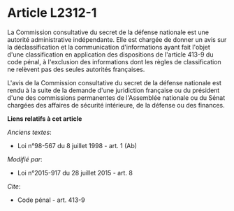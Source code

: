 # Article L2312-1

La Commission consultative du secret de la défense nationale est une autorité administrative indépendante. Elle est chargée
de donner un avis sur la déclassification et la communication d'informations ayant fait l'objet d'une classification en
application des dispositions de l'article 413-9 du code pénal, à l'exclusion des informations dont les règles de
classification ne relèvent pas des seules autorités françaises.

L'avis de la Commission consultative du secret de la défense nationale est rendu à la suite de la demande d'une juridiction
française ou du président d'une des commissions permanentes de l'Assemblée nationale ou du Sénat chargées des affaires de
sécurité intérieure, de la défense ou des finances.

**Liens relatifs à cet article**

_Anciens textes_:

  - Loi n°98-567 du 8 juillet 1998 - art. 1 (Ab)

_Modifié par_:

  - Loi n°2015-917 du 28 juillet 2015 - art. 8

_Cite_:

  - Code pénal - art. 413-9
